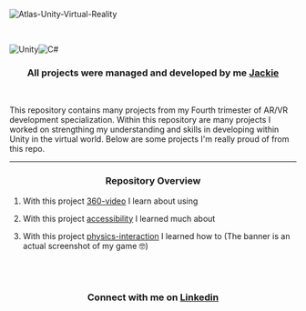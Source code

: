 
![Atlas-Unity-Virtual-Reality](https://github.com/user-attachments/assets/c728f518-217b-4487-b9e0-d484314d365d)

<br>

![Unity](https://img.shields.io/badge/unity-%23000000.svg?style=for-the-badge&logo=unity&logoColor=white)![C#](https://img.shields.io/badge/c%23-%23239120.svg?style=for-the-badge&logo=csharp&logoColor=white)

<h3><p align="center">
All projects were managed and developed by me <a href="https://github.com/Srixx24/">Jackie</a>
</h3></p>

<br>

This repository contains many projects from my Fourth trimester of AR/VR development specialization. Within this repository are many projects I worked on strengthing my understanding and skills in developing within Unity in the virtual world. Below are some projects I'm really proud of from this repo.

---
<center> <h3>Repository Overview</h3> </center>

1. With this project <a href="https://github.com/Srixx24/atlas-unity-virtual-reality/tree/main/360-video">360-video</a> I learn about using 

2. With this project <a href="https://github.com/Srixx24/atlas-unity-virtual-reality/tree/main/accessibility">accessibility</a> I learned much about 

3. With this project <a href="https://github.com/Srixx24/atlas-unity-virtual-reality/tree/main/physics-interaction">physics-interaction</a> I learned how to
(The banner is an actual screenshot of my game 🤓)

<br>
<br>
<h3><p align="center">
Connect with me on <a href="https://www.linkedin.com/in/jackielovins/">Linkedin</a>
</p></h3>
